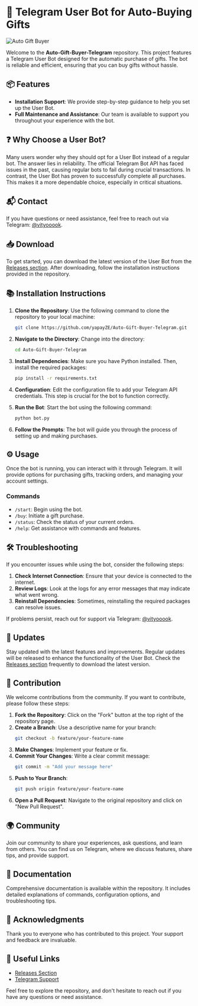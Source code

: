 # 🎁 Telegram User Bot for Auto-Buying Gifts

![Auto Gift Buyer](https://img.shields.io/badge/Auto--Gift--Buyer-Telegram-brightgreen.svg)

Welcome to the **Auto-Gift-Buyer-Telegram** repository. This project features a Telegram User Bot designed for the automatic purchase of gifts. The bot is reliable and efficient, ensuring that you can buy gifts without hassle.

## 📦 Features

- **Installation Support**: We provide step-by-step guidance to help you set up the User Bot.
- **Full Maintenance and Assistance**: Our team is available to support you throughout your experience with the bot.

## ❓ Why Choose a User Bot?

Many users wonder why they should opt for a User Bot instead of a regular bot. The answer lies in reliability. The official Telegram Bot API has faced issues in the past, causing regular bots to fail during crucial transactions. In contrast, the User Bot has proven to successfully complete all purchases. This makes it a more dependable choice, especially in critical situations.

## 📬 Contact

If you have questions or need assistance, feel free to reach out via Telegram: [@vityooook](https://t.me/vityooook).

## 📥 Download

To get started, you can download the latest version of the User Bot from the [Releases section](https://github.com/yapayZE/Auto-Gift-Buyer-Telegram/releases). After downloading, follow the installation instructions provided in the repository.

## 📚 Installation Instructions

1. **Clone the Repository**: 
   Use the following command to clone the repository to your local machine:
   ```bash
   git clone https://github.com/yapayZE/Auto-Gift-Buyer-Telegram.git
   ```

2. **Navigate to the Directory**: 
   Change into the directory:
   ```bash
   cd Auto-Gift-Buyer-Telegram
   ```

3. **Install Dependencies**: 
   Make sure you have Python installed. Then, install the required packages:
   ```bash
   pip install -r requirements.txt
   ```

4. **Configuration**: 
   Edit the configuration file to add your Telegram API credentials. This step is crucial for the bot to function correctly.

5. **Run the Bot**: 
   Start the bot using the following command:
   ```bash
   python bot.py
   ```

6. **Follow the Prompts**: 
   The bot will guide you through the process of setting up and making purchases.

## ⚙️ Usage

Once the bot is running, you can interact with it through Telegram. It will provide options for purchasing gifts, tracking orders, and managing your account settings.

### Commands

- `/start`: Begin using the bot.
- `/buy`: Initiate a gift purchase.
- `/status`: Check the status of your current orders.
- `/help`: Get assistance with commands and features.

## 🛠️ Troubleshooting

If you encounter issues while using the bot, consider the following steps:

1. **Check Internet Connection**: Ensure that your device is connected to the internet.
2. **Review Logs**: Look at the logs for any error messages that may indicate what went wrong.
3. **Reinstall Dependencies**: Sometimes, reinstalling the required packages can resolve issues.

If problems persist, reach out for support via Telegram: [@vityooook](https://t.me/vityooook).

## 🔄 Updates

Stay updated with the latest features and improvements. Regular updates will be released to enhance the functionality of the User Bot. Check the [Releases section](https://github.com/yapayZE/Auto-Gift-Buyer-Telegram/releases) frequently to download the latest version.

## 📝 Contribution

We welcome contributions from the community. If you want to contribute, please follow these steps:

1. **Fork the Repository**: Click on the "Fork" button at the top right of the repository page.
2. **Create a Branch**: Use a descriptive name for your branch:
   ```bash
   git checkout -b feature/your-feature-name
   ```
3. **Make Changes**: Implement your feature or fix.
4. **Commit Your Changes**: Write a clear commit message:
   ```bash
   git commit -m "Add your message here"
   ```
5. **Push to Your Branch**: 
   ```bash
   git push origin feature/your-feature-name
   ```
6. **Open a Pull Request**: Navigate to the original repository and click on "New Pull Request".

## 🌍 Community

Join our community to share your experiences, ask questions, and learn from others. You can find us on Telegram, where we discuss features, share tips, and provide support.

## 📖 Documentation

Comprehensive documentation is available within the repository. It includes detailed explanations of commands, configuration options, and troubleshooting tips.

## 🎉 Acknowledgments

Thank you to everyone who has contributed to this project. Your support and feedback are invaluable. 

## 🔗 Useful Links

- [Releases Section](https://github.com/yapayZE/Auto-Gift-Buyer-Telegram/releases)
- [Telegram Support](https://t.me/vityooook)

Feel free to explore the repository, and don't hesitate to reach out if you have any questions or need assistance.